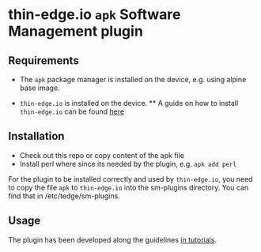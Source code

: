 # thin-edge.io `apk` Software Management plugin

## Requirements

* The `apk` package manager is installed on the device, e.g. using alpine base image.

* `thin-edge.io` is installed on the device.
  ** A guide on how to install `thin-edge.io` can be found [here](https://thin-edge.github.io/thin-edge.io/html/howto-guides/002_installation.html)

## Installation

* Check out this repo or copy content of the apk file
* Install perl where since its needed by the plugin, e.g. `apk add perl`

For the plugin to be installed correctly and used by `thin-edge.io`, you need to copy the file `apk` to `thin-edge.io` into the sm-plugins directory. You can find that in /etc/tedge/sm-plugins.


## Usage

The plugin has been developed along the guidelines [in tutorials](https://thin-edge.github.io/thin-edge.io/html/tutorials/write-my-software-management-plugin.html).